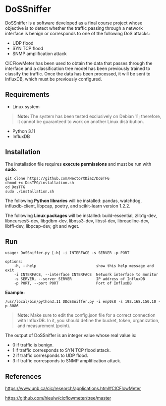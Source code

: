 # DoSSniffer
DoSSniffer is a software developed as a final course project whose objective is to detect whether the traffic passing through a network interface is benign or corresponds to one of the following DoS attacks:
- UDP flood
- SYN TCP flood
- SNMP amplification attack

CICFlowMeter has been used to obtain the data that passes through the interface and a classification tree model has been previously trained to classify the traffic. Once the data has been processed, it will be sent to InfluxDB, which must be previously configured.

## Requirements

- Linux system
> **Note:** The system has been tested exclusively on Debian 11; therefore, it cannot be guaranteed to work on another Linux distribution.
- Python 3.11
- InfluxDB

## Installation
The installation file requires **execute permissions** and must be run with **sudo**.

    git clone https://github.com/HectorXDiaz/DoSTFG
    chmod +x DosTFG/installation.sh
    cd DosTFG
    sudo ./installation.sh

The following **Python libraries** will be installed: pandas, watchdog, influxdb-client, libpcap, poetry, and scikit-learn version 1.2.2.

The following **Linux packages** will be installed: build-essential, zlib1g-dev, libncurses5-dev, libgdbm-dev, libnss3-dev, libssl-dev, libreadline-dev, libffi-dev, libpcap-dev, git and wget. 

## Run
    usage: DoSSniffer.py [-h] -i INTERFACE -s SERVER -p PORT
    
    options:
        -h, --help                           show this help message and exit
        -i INTERFACE, --interface INTERFACE  Network interface to monitor
        -s SERVER, --server SERVER           IP address of InfluxDB
        -p PORT, --port PORT                 Port of InfluxDB

**Example:**

    /usr/local/bin/python3.11 DDoSSniffer.py -i enp0s8 -s 192.168.150.10 -p 8086
> **Note:** Make sure to edit the config.json file for a correct connection with InfluxDB. In it, you should define the bucket, token, organization, and measurement (point).

The output of DoSSniffer is an integer value whose real value is:

- 0 if traffic is benign.
- 1 if traffic corresponds to SYN TCP flood attack.
- 2 if traffic corresponds to UDP flood.
- 3 if traffic corresponds to SNMP amplification attack.
## References
https://www.unb.ca/cic/research/applications.html#CICFlowMeter

https://github.com/hieulw/cicflowmeter/tree/master
